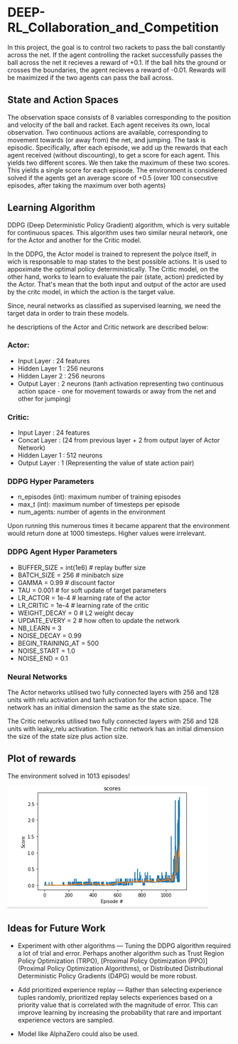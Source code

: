# DEEP-RL_Collaboration_and_Competition

In this project, the goal is to control two rackets to pass the ball constantly across the net. If the agent controlling the racket successfully passes the ball across the net it recieves a reward of +0.1. If the ball hits the ground or crosses the boundaries, the agent recieves a reward of -0.01. Rewards will be maximized if the two agents can pass the ball across.


## State and Action Spaces

The observation space consists of 8 variables corresponding to the position and velocity of the ball and racket. Each agent receives its own, local observation. Two continuous actions are available, corresponding to movement towards (or away from) the net, and jumping. The task is episodic. Specifically, after each episode, we add up the rewards that each agent received (without discounting), to get a score for each agent. This yields two different scores. We then take the maximum of these two scores. This yields a single score for each episode. The environment is considered solved if the agents get an average score of +0.5 (over 100 consecutive episodes, after taking the maximum over both agents)

## Learning Algorithm

DDPG (Deep Deterministic Policy Gradient) algorithm, which is very suitable for continuous spaces. This algorithm uses two similar neural network, one for the Actor and another for the Critic model.

In the DDPG, the Actor model is trained to represent the polyce itself, in wich is responsable to map states to the best possible actions. It is used to appoximate the optimal policy deterministically. The Critic model, on the other hand, works to learn to evaluate the pair (state, action) predicted by the Actor. That's mean that the both input and output of the actor are used by the critc model, in which the action is the target value.

Since, neural networks as classified as supervised learning, we need the target data in order to train these models. 

he descriptions of the Actor and Critic network are described below:

### Actor:

- Input Layer    : 24 features
- Hidden Layer 1 : 256 neurons
- Hidden Layer 2 : 256 neurons
- Output Layer   : 2 neurons (tanh activation representing two continuous action space - one for movement towards or away from the net and other for jumping)

### Critic:

- Input Layer    : 24 features
- Concat Layer   : (24 from previous layer + 2 from output layer of Actor Network)
- Hidden Layer 1 : 512 neurons
- Output Layer   : 1 (Representing the value of state action pair)


### DDPG Hyper Parameters
- n_episodes (int): maximum number of training episodes
- max_t (int): maximum number of timesteps per episode
- num_agents: number of agents in the environment


Upon running this numerous times it became apparent that the environment would return done at 1000 timesteps. Higher values were irrelevant.

### DDPG Agent Hyper Parameters

- BUFFER_SIZE = int(1e6)  # replay buffer size
- BATCH_SIZE = 256         # minibatch size
- GAMMA = 0.99            # discount factor
- TAU = 0.001              # for soft update of target parameters
- LR_ACTOR = 1e-4         # learning rate of the actor
- LR_CRITIC = 1e-4        # learning rate of the critic
- WEIGHT_DECAY = 0   # L2 weight decay
- UPDATE_EVERY = 2        # how often to update the network
- NB_LEARN = 3
- NOISE_DECAY = 0.99
- BEGIN_TRAINING_AT = 500
- NOISE_START = 1.0
- NOISE_END = 0.1


### Neural Networks

The Actor networks utilised two fully connected layers with 256 and 128 units with relu activation and tanh activation for the action space. The network has an initial dimension the same as the state size.

The Critic networks utilised two fully connected layers with 256 and 128 units with leaky_relu activation. The critic network has  an initial dimension the size of the state size plus action size.

## Plot of rewards
The environment solved in 1013 episodes!

![Training](./image/training.PNG)



## Ideas for Future Work

- Experiment with other algorithms — Tuning the DDPG algorithm required a lot of trial and error. Perhaps another algorithm such as Trust Region Policy Optimization (TRPO), [Proximal Policy Optimization (PPO)](Proximal Policy Optimization Algorithms), or Distributed Distributional Deterministic Policy Gradients (D4PG) would be more robust.
- Add prioritized experience replay — Rather than selecting experience tuples randomly, prioritized replay selects experiences based on a priority value that is correlated with the magnitude of error. This can improve learning by increasing the probability that rare and important experience vectors are sampled.

- Model like AlphaZero could also be used.
